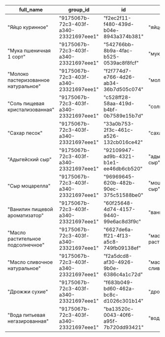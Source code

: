 |full_name|group_id|id|name|unit_id|
|---|---|---|---|---
|"Яйцо куринное"|"9175067b-72c3-403f-a340-23321697eee1"|"f2ec2f11-f480-439d-b04e-8943a374b381"|"яйцо"|"a0ad5fb6-fe38-4343-b5ae-fd3a3ca63e60"|
|"Мука пшеничная 1 сорт"|"9175067b-72c3-403f-a340-23321697eee1"|"542766bb-8b9a-4fac-b525-0539ac8f8fcf"|"мука"|"fc0c53b0-ac5b-4bf1-973a-16e96eb097c1"|
|"Молоко пастеризованное натуральное"|"9175067b-72c3-403f-a340-23321697eee1"|"f2f774d7-e766-4d26-ab34-36b7d505c074"|"молоко"|"4beafecc-c9c9-4f7d-a7c9-c1a16616f2c5"|
|"Соль пищевая кристализованная"|"9175067b-72c3-403f-a340-23321697eee1"|"c528ff28-58aa-419d-b4bf-0b7589e15b7d"|"соль"|"fc0c53b0-ac5b-4bf1-973a-16e96eb097c1"|
|"Сахар песок"|"9175067b-72c3-403f-a340-23321697eee1"|"33a0b753-2f3c-461c-a526-132cb016ce42"|"сахар"|"fc0c53b0-ac5b-4bf1-973a-16e96eb097c1"|
|"Адыгейский сыр"|"9175067b-72c3-403f-a340-23321697eee1"|"92109947-ad9b-4321-b1e1-ee46db6cb520"|"адыгейский сыр"|"1853f44c-19b5-4edb-a98d-949c675da186"|
|"Сыр моцарелла"|"9175067b-72c3-403f-a340-23321697eee1"|"96969645-620b-482b-90ec-375c51588be0"|"моцарелла сыр"|"1853f44c-19b5-4edb-a98d-949c675da186"|
|"Ванилин пищевой ароматизатор"|"9175067b-72c3-403f-a340-23321697eee1"|"60f25648-4d74-4157-9440-99e6ac8d3f9c"|"ванилин"|"1853f44c-19b5-4edb-a98d-949c675da186"|
|"Масло растительное подсолнечное"|"9175067b-72c3-403f-a340-23321697eee1"|"6627de6a-ff21-4f13-a5c8-749fb09138ef"|"масло растительное"|"f5174638-5f27-4861-aee1-ec44099a3a5c"|
|"Масло сливочное натуральное"|"9175067b-72c3-403f-a340-23321697eee1"|"f2a5dcd8-af30-4926-9b0e-6386c4a1c72d"|"масло сливочное"|"1853f44c-19b5-4edb-a98d-949c675da186"|
|"Дрожжи сухие"|"9175067b-72c3-403f-a340-23321697eee1"|"f683b049-bd60-462a-bc8c-d1026c301b14"|"дрожжи"|"1853f44c-19b5-4edb-a98d-949c675da186"|
|"Вода питьевая негазированная"|"9175067b-72c3-403f-a340-23321697eee1"|"ba13520c-0043-40f6-a95f-7b720dd93421"|"вода"|"f5174638-5f27-4861-aee1-ec44099a3a5c"|
